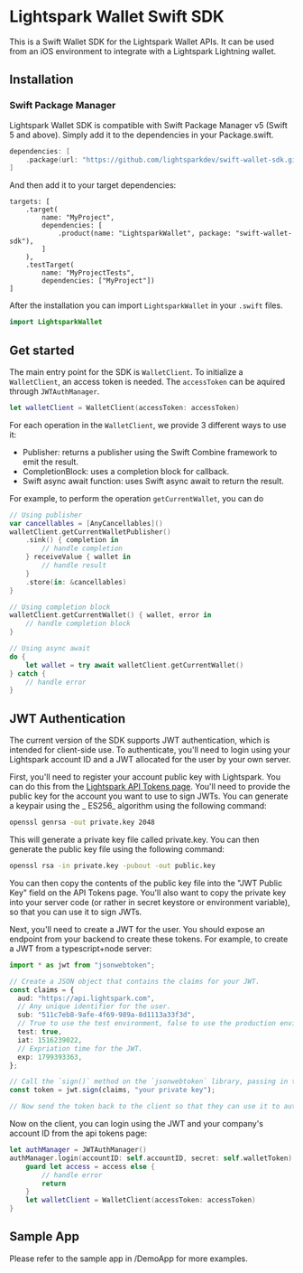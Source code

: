 # Lightspark Wallet Swift SDK

This is a Swift Wallet SDK for the Lightspark Wallet APIs. It can be used from an iOS environment
to integrate with a Lightspark Lightning wallet.

## Installation

### Swift Package Manager
Lightspark Wallet SDK is compatible with Swift Package Manager v5 (Swift 5 and above). Simply add
it to the dependencies in your Package.swift.

```swift
dependencies: [
    .package(url: "https://github.com/lightsparkdev/swift-wallet-sdk.git", )
]
```
And then add it to your target dependencies:

```
targets: [
    .target(
        name: "MyProject",
        dependencies: [
            .product(name: "LightsparkWallet", package: "swift-wallet-sdk"),
        ]
    ),
    .testTarget(
        name: "MyProjectTests",
        dependencies: ["MyProject"])
]
```

After the installation you can import `LightsparkWallet` in your `.swift` files.

```swift
import LightsparkWallet
```

## Get started

The main entry point for the SDK is `WalletClient`. To initialize a `WalletClient`, an
access token is needed. The `accessToken` can be aquired through `JWTAuthManager`.

```swift
let walletClient = WalletClient(accessToken: accessToken)
``` 

For each operation in the `WalletClient`, we provide 3 different ways to use it:
- Publisher: returns a publisher using the Swift Combine framework to emit the result.
- CompletionBlock: uses a completion block for callback.
- Swift async await function: uses Swift async await to return the result.

For example, to perform the operation `getCurrentWallet`, you can do

```swift
// Using publisher
var cancellables = [AnyCancellables]()
walletClient.getCurrentWalletPublisher()
    .sink() { completion in
        // handle completion
    } receiveValue { wallet in
        // handle result
    }
    .store(in: &cancellables)
}

// Using completion block
walletClient.getCurrentWallet() { wallet, error in
    // handle completion block
}

// Using async await
do {
    let wallet = try await walletClient.getCurrentWallet()
} catch {
    // handle error
}
```

## JWT Authentication

The current version of the SDK supports JWT authentication, which is intended for client-side use.
To authenticate, you'll need to login using your Lightspark account ID and
a JWT allocated for the user by your own server.

First, you'll need to register your account public key with Lightspark. You can do this from
the [Lightspark API Tokens page](https://app.lightspark.com/api-config). You'll need to provide the
public key for the account you want to use to sign JWTs. You can generate a keypair using the _
ES256_ algorithm using the following command:

```bash
openssl genrsa -out private.key 2048
```

This will generate a private key file called private.key. You can then generate the public key file
using the following command:

```bash
openssl rsa -in private.key -pubout -out public.key
```

You can then copy the contents of the public key file into the "JWT Public Key" field on the API
Tokens page. You'll also want to copy the private key into your server code (or rather in secret
keystore or environment variable), so that you can use it to sign JWTs.

Next, you'll need to create a JWT for the user. You should expose an endpoint from your backend to
create these tokens. For example, to create a JWT from a typescript+node server:

```typescript
import * as jwt from "jsonwebtoken";

// Create a JSON object that contains the claims for your JWT.
const claims = {
  aud: "https://api.lightspark.com",
  // Any unique identifier for the user.
  sub: "511c7eb8-9afe-4f69-989a-8d1113a33f3d",
  // True to use the test environment, false to use the production environment.
  test: true,
  iat: 1516239022,
  // Expriation time for the JWT.
  exp: 1799393363,
};

// Call the `sign()` method on the `jsonwebtoken` library, passing in the JSON object and your private key.
const token = jwt.sign(claims, "your private key");

// Now send the token back to the client so that they can use it to authenticate with the Lightspark SDK.
```

Now on the client, you can login using the JWT and your company's account ID from the api tokens
page:

```swift
let authManager = JWTAuthManager()
authManager.login(accountID: self.accountID, secret: self.walletToken) { accessToken, error in
    guard let access = access else {
		// handle error
        return
    }
    let walletClient = WalletClient(accessToken: accessToken)
}
````

## Sample App
Please refer to the sample app in /DemoApp for more examples.
